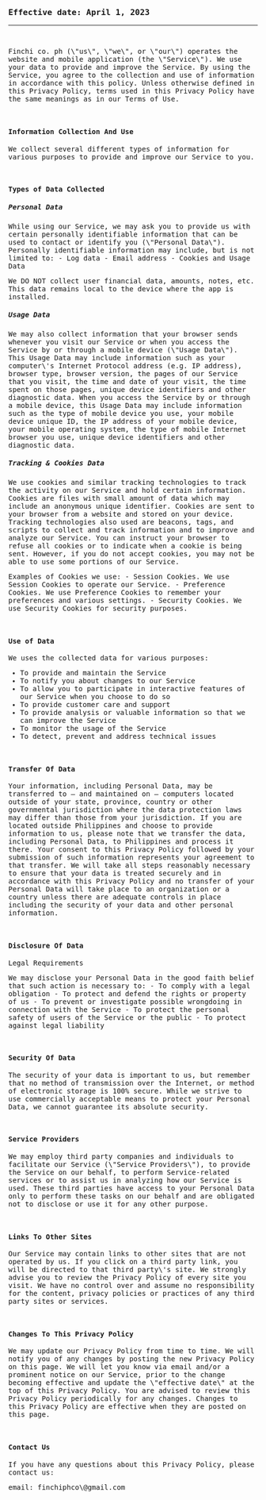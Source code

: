 <samp>
  
### Effective date: April 1, 2023

----
  </br> 
  <p>
Finchi co. ph (\"us\", \"we\", or \"our\") operates the website and mobile application (the \"Service\").
We use your data to provide and improve the Service. By using the Service, you agree to the collection and use of information in accordance with this policy. Unless otherwise defined in this Privacy Policy, terms used in this Privacy Policy have the same meanings as in our Terms of Use.
</p>
  
  </br>  
  
#### Information Collection And Use

<p>We collect several different types of information for various purposes to provide and improve our Service to you.</p>

  </br>

#### Types of Data Collected
  
##### Personal Data
  
<p>
While using our Service, we may ask you to provide us with certain personally identifiable information that can be used to contact or identify you (\"Personal Data\"). Personally identifiable information may include, but is not limited to:
- Log data
- Email address
- Cookies and Usage Data
</p>

<p>
We DO NOT collect user financial data, amounts, notes, etc. This data remains local to the device where the app is installed.
</p>

##### Usage Data
<p>
We may also collect information that your browser sends whenever you visit our Service or when you access the Service by or through a mobile device (\"Usage Data\").
This Usage Data may include information such as your computer\'s Internet Protocol address (e.g. IP address), browser type, browser version, the pages of our Service that you visit, the time and date of your visit, the time spent on those pages, unique device identifiers and other diagnostic data.
When you access the Service by or through a mobile device, this Usage Data may include information such as the type of mobile device you use, your mobile device unique ID, the IP address of your mobile device, your mobile operating system, the type of mobile Internet browser you use, unique device identifiers and other diagnostic data.
</p>
  
##### Tracking &amp; Cookies Data
<p>
We use cookies and similar tracking technologies to track the activity on our Service and hold certain information.
Cookies are files with small amount of data which may include an anonymous unique identifier. Cookies are sent to your browser from a website and stored on your device. Tracking technologies also used are beacons, tags, and scripts to collect and track information and to improve and analyze our Service.
You can instruct your browser to refuse all cookies or to indicate when a cookie is being sent. However, if you do not accept cookies, you may not be able to use some portions of our Service.
</p>

<p>
Examples of Cookies we use:
- Session Cookies. We use Session Cookies to operate our Service.
- Preference Cookies. We use Preference Cookies to remember your preferences and various settings.
- Security Cookies. We use Security Cookies for security purposes.
</p>

  </br>

#### Use of Data
<p>
We uses the collected data for various purposes:
  
- To provide and maintain the Service
- To notify you about changes to our Service
- To allow you to participate in interactive features of our Service when you choose to do so
- To provide customer care and support
- To provide analysis or valuable information so that we can improve the Service
- To monitor the usage of the Service
- To detect, prevent and address technical issues
</p>

  </br>

#### Transfer Of Data
<p>
Your information, including Personal Data, may be transferred to — and maintained on — computers located outside of your state, province, country or other governmental jurisdiction where the data protection laws may differ than those from your jurisdiction.
If you are located outside Philippines and choose to provide information to us, please note that we transfer the data, including Personal Data, to Philippines and process it there.
Your consent to this Privacy Policy followed by your submission of such information represents your agreement to that transfer.
We will take all steps reasonably necessary to ensure that your data is treated securely and in accordance with this Privacy Policy and no transfer of your Personal Data will take place to an organization or a country unless there are adequate controls in place including the security of your data and other personal information.
</p>

  </br>

#### Disclosure Of Data
<p>Legal Requirements</p>
<p>We may disclose your Personal Data in the good faith belief that such action is necessary to:
- To comply with a legal obligation
- To protect and defend the rights or property of us
- To prevent or investigate possible wrongdoing in connection with the Service
- To protect the personal safety of users of the Service or the public
- To protect against legal liability
</p>

  </br>

#### Security Of Data
<p>
The security of your data is important to us, but remember that no method of transmission over the Internet, or method of electronic storage is 100% secure. While we strive to use commercially acceptable means to protect your Personal Data, we cannot guarantee its absolute security.
</p>

  </br>

#### Service Providers
<p>
We may employ third party companies and individuals to facilitate our Service (\"Service Providers\"), to provide the Service on our behalf, to perform Service-related services or to assist us in analyzing how our Service is used.
These third parties have access to your Personal Data only to perform these tasks on our behalf and are obligated not to disclose or use it for any other purpose.
</p>

  </br>

#### Links To Other Sites
<p>
Our Service may contain links to other sites that are not operated by us. If you click on a third party link, you will be directed to that third party\'s site. We strongly advise you to review the Privacy Policy of every site you visit.
We have no control over and assume no responsibility for the content, privacy policies or practices of any third party sites or services.
</p>

  </br>

#### Changes To This Privacy Policy
<p>
We may update our Privacy Policy from time to time. We will notify you of any changes by posting the new Privacy Policy on this page.
We will let you know via email and/or a prominent notice on our Service, prior to the change becoming effective and update the \"effective date\" at the top of this Privacy Policy.
You are advised to review this Privacy Policy periodically for any changes. Changes to this Privacy Policy are effective when they are posted on this page.
</p>

  </br>

#### Contact Us
<p>If you have any questions about this Privacy Policy, please contact us:</p>
<p>email: finchiphco\@gmail.com</p>  
</samp>
